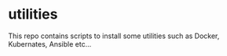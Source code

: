 # utilities
This repo contains scripts to install some utilities such as Docker, Kubernates, Ansible etc...
